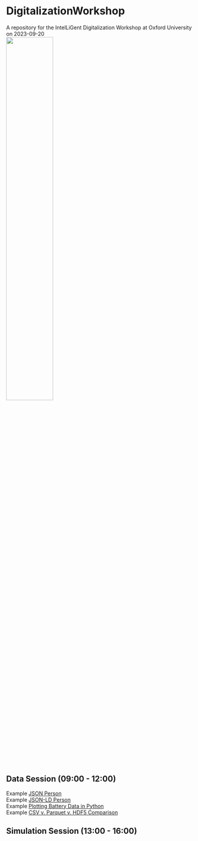 # DigitalizationWorkshop
A repository for the IntelLiGent Digitalization Workshop at Oxford University on 2023-09-20  
<img src="/img/digital-spongebob.png" width="50%"/>



## Data Session (09:00 - 12:00)
Example [JSON Person](https://colab.research.google.com/drive/1vXvftd2OlyJ1ByfWC4vO6MwSmaQk_rvH?usp=sharing)  
Example [JSON-LD Person](https://colab.research.google.com/drive/14XqRJPWs07RUQgZmDZEu3yb2m1xGvxEQ?usp=sharing)  
Example [Plotting Battery Data in Python](https://colab.research.google.com/drive/1psWjNIERxoy1mC_sZ-nWzgZIL2sI8RWJ?usp=sharing)  
Example [CSV v. Parquet v. HDF5 Comparison](https://colab.research.google.com/drive/1dMVMureqam65jThCePODY6CjbwDGrsPw?usp=sharing)

## Simulation Session (13:00 - 16:00)
